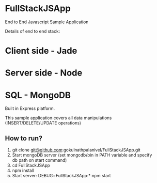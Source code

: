 # FullStackJSApp
End to End Javascript Sample Application

Details of end to end stack:
# Client side - Jade
# Server side - Node
# SQL - MongoDB

Built in Express platform.

This sample application covers all data manipulations (INSERT/DELETE/UPDATE operations)

How to run?
-----------
1. git clone git@github.com:gokulnathpalanivel/FullStackJSApp.git
2. Start mongoDB server (set mongodb/bin in PATH variable and specify db path on start command)
3. cd FullStackJSApp
4. npm install
5. Start server: DEBUG=FullStackJSApp:* npm start
